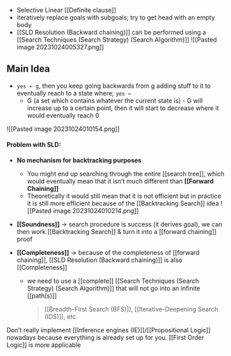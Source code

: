 - Selective Linear [[Definite clause]]
- iteratively replace goals with subgoals; try to get head with an empty body
- [[SLD Resolution (Backward chaining)]] can be performed using a [[Search Techniques (Search Strategy) (Search Algorithm)]]
![[Pasted image 20231024005327.png]]
## Main Idea
- `yes ← g`, then you keep going backwards from g adding stuff to it to eventually reach to a state where; `yes ←`
    - G (a set which contains whatever the current state is) - G will increase up to a certain point, then it will start to decrease where it would eventually reach 0

![[Pasted image 20231024010154.png]]
#### Problem with SLD:
- **No mechanism for backtracking purposes**
    - You might end up searching through the entire [[search tree]], which would eventually mean that it isn’t much different than **[[Forward Chaining]]**
    - Theoretically it would still mean that it is not efficient but in practice it is still more efficient because of the [[Backtracking Search]] idea
    ![[Pasted image 20231024010214.png]]

- **[[Soundness]]** → search procedure is success (it derives goal), we can then work [[Backtracking Search]] & turn it into a [[forward chaining]] proof
- **[[Completeness]]** → because of the completeness of [[forward chaining]], [[SLD Resolution (Backward chaining)]] is also [[Completeness]]
    - we need to use a [[complete]] [[Search Techniques (Search Strategy) (Search Algorithm)]] that will not go into an infinite [[path(s)]]
        > [[Breadth-First Search (BFS)]], [[Iterative-Deepening Search (IDS)]], etc.
        
Don’t really implement [[Inference engines (IE)]]/[[Propositional Logic]] nowadays because everything is already set up for you. [[First Order Logic]] is more applicable